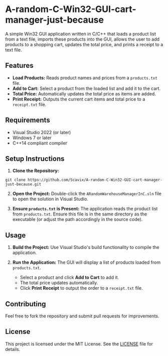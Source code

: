 # A-random-C-Win32-GUI-cart-manager-just-because

A simple Win32 GUI application written in C/C++ that loads a product list from a text file, imports these products into the GUI, allows the user to add products to a shopping cart, updates the total price, and prints a receipt to a text file.

## Features

- **Load Products:** Reads product names and prices from a `products.txt` file.
- **Add to Cart:** Select a product from the loaded list and add it to the cart.  
- **Total Price:** Automatically updates the total price as items are added.
- **Print Receipt:** Outputs the current cart items and total price to a `receipt.txt` file.

## Requirements
- Visual Studio 2022 (or later)
- Windows 7 or later
- C++14 compliant compiler

## Setup Instructions
1. **Clone the Repository:**
  ```
  git clone https://github.com/Scavix/A-random-C-Win32-GUI-cart-manager-just-because.git
  ```
2. **Open the Project:**
   Double-click the `ARandomWarehouseManagerInC.sln` file to open the solution in Visual Studio.
   
3. **Ensure `products.txt` is Present:**
   The application reads the product list from `products.txt`. Ensure this file is in the same directory as the executable (or adjust the path accordingly in the source code).

## Usage

1. **Build the Project:**
   Use Visual Studio's build functionality to compile the application.
   
3. **Run the Application:**
   The GUI will display a list of products loaded from `products.txt`.  
   - Select a product and click **Add to Cart** to add it.  
   - The total price updates automatically.  
   - Click **Print Receipt** to output the order to a `receipt.txt` file.

## Contributing
Feel free to fork the repository and submit pull requests for improvements.

## License
This project is licensed under the MIT License. See the [LICENSE](LICENSE) file for details.
